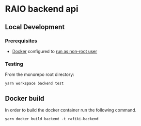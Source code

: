 # RAIO backend api

## Local Development

### Prerequisites

- [Docker](https://docs.docker.com/engine/install/) configured to [run as non-root user](https://docs.docker.com/engine/install/linux-postinstall/#manage-docker-as-a-non-root-user)

### Testing

From the monorepo root directory:

```shell
yarn workspace backend test
```

## Docker build

In order to build the docker container run the following command.

```shell
yarn docker build backend -t rafiki-backend
```
